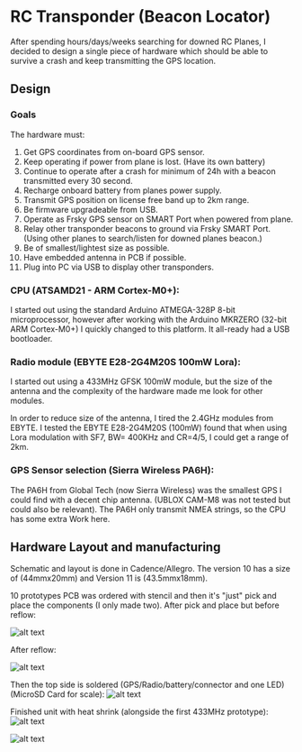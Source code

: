 # RC Transponder (Beacon Locator)
After spending hours/days/weeks searching for downed RC Planes, I decided to design a single piece of hardware which should be able to survive a crash and keep transmitting the GPS location.

## Design

### Goals
The hardware must:

1. Get GPS coordinates from on-board GPS sensor.
2. Keep operating if power from plane is lost. (Have its own battery)
3. Continue to operate after a crash for minimum of 24h with a beacon transmitted every 30 second.
4. Recharge onboard battery from planes power supply.
5. Transmit GPS position on license free band up to 2km range.
6. Be firmware upgradeable from USB.
7. Operate as Frsky GPS sensor on SMART Port when powered from plane.
8. Relay other transponder beacons to ground via Frsky SMART Port. (Using other planes to search/listen for downed planes beacon.)
9. Be of smallest/lightest size as possible.
10. Have embedded antenna in PCB if possible.
11. Plug into PC via USB to display other transponders. 

### CPU (ATSAMD21 - ARM Cortex-M0+):
I started out using the standard Arduino ATMEGA-328P 8-bit microprocessor, however after working with the Arduino MKRZERO (32-bit ARM Cortex-M0+) I quickly changed to this platform. It all-ready had a USB bootloader. 

### Radio module (EBYTE E28-2G4M20S 100mW Lora):
I started out using a 433MHz GFSK 100mW module, but the size of the antenna and the complexity of the hardware made me look for other modules.

In order to reduce size of the antenna, I tired the 2.4GHz modules from EBYTE.
I tested the EBYTE E28-2G4M20S (100mW) found that when using Lora modulation with SF7, BW= 400KHz and CR=4/5, I could get a range of 2km.
 
### GPS Sensor selection (Sierra Wireless PA6H):
The PA6H from Global Tech (now Sierra Wireless) was the smallest GPS I could find with a decent chip antenna. (UBLOX CAM-M8 was not tested but could also be relevant).
The PA6H only transmit NMEA strings, so the CPU has some extra Work here.


## Hardware Layout and manufacturing
Schematic and layout is done in Cadence/Allegro. The version 10 has a size of (44mmx20mm) and Version 11 is (43.5mmx18mm).

10 prototypes PCB was ordered with stencil and then it's "just" pick and place the components (I only made two).
After pick and place but before reflow:

![alt text](http://lagoni.org/Github/RCtransponder-pictures/RCtransponderV10-solderpaste-with-components.png)

After reflow:

![alt text](http://lagoni.org/Github/RCtransponder-pictures/RCtransponderV10-after-relow.png)

Then the top side is soldered (GPS/Radio/battery/connector and one LED) (MicroSD Card for scale):
![alt text](http://lagoni.org/Github/RCtransponder-pictures/RCtransponderV10-top.png)

Finished unit with heat shrink (alongside the first 433MHz prototype):
![alt text](http://lagoni.org/Github/RCtransponder-pictures/RCtransponderV10-top-vs-433.png)

![alt text](http://lagoni.org/Github/RCtransponder-pictures/RCtransponderV10-back.png)
